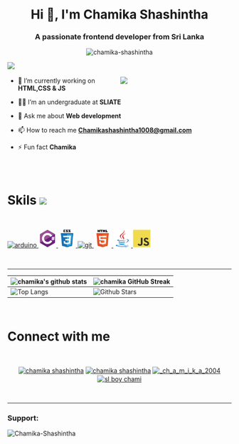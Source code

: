 <h1 align="center">Hi 👋, I'm Chamika Shashintha</h1>
<h3 align="center">A passionate frontend developer from Sri Lanka</h3>

<p align="center"> <img src="https://komarev.com/ghpvc/?username=chamika-shashintha&label=Profile%20views&color=0e75b6&style=flat" alt="chamika-shashintha" /> </p>

<img src="https://user-images.githubusercontent.com/73097560/115834477-dbab4500-a447-11eb-908a-139a6edaec5c.gif">
<br>

<picture> <img align="right" src="https://github.com/7oSkaaa/7oSkaaa/blob/main/Images/Right_Side.gif?raw=true" width = 250px></picture>

- 🔭 I’m currently working on **HTML,CSS & JS**

- 👨‍🎓 I’m an undergraduate at **SLIATE**

- 💬 Ask me about **Web development**

- 📫 How to reach me **Chamikashashintha1008@gmail.com**

- ⚡ Fun fact **Chamika**

<br> <br>
<h1 align="left">Skils <img src = "https://media2.giphy.com/media/QssGEmpkyEOhBCb7e1/giphy.gif?cid=ecf05e47a0n3gi1bfqntqmob8g9aid1oyj2wr3ds3mg700bl&rid=giphy.gif" width = 32px> </h1>
<br>
<p align="left"> <a href="https://www.arduino.cc/" target="_blank" rel="noreferrer"> <img src="https://cdn.worldvectorlogo.com/logos/arduino-1.svg" alt="arduino" width="40" height="40"/> </a> <a href="https://www.w3schools.com/cs/" target="_blank" rel="noreferrer"> <img src="https://raw.githubusercontent.com/devicons/devicon/master/icons/csharp/csharp-original.svg" alt="csharp" width="40" height="40"/> </a> <a href="https://www.w3schools.com/css/" target="_blank" rel="noreferrer"> <img src="https://raw.githubusercontent.com/devicons/devicon/master/icons/css3/css3-original-wordmark.svg" alt="css3" width="40" height="40"/> </a> <a href="https://git-scm.com/" target="_blank" rel="noreferrer"> <img src="https://www.vectorlogo.zone/logos/git-scm/git-scm-icon.svg" alt="git" width="40" height="40"/> </a> <a href="https://www.w3.org/html/" target="_blank" rel="noreferrer"> <img src="https://raw.githubusercontent.com/devicons/devicon/master/icons/html5/html5-original-wordmark.svg" alt="html5" width="40" height="40"/> </a> <a href="https://www.java.com" target="_blank" rel="noreferrer"> <img src="https://raw.githubusercontent.com/devicons/devicon/master/icons/java/java-original.svg" alt="java" width="40" height="40"/> </a> <a href="https://developer.mozilla.org/en-US/docs/Web/JavaScript" target="_blank" rel="noreferrer"> <img src="https://raw.githubusercontent.com/devicons/devicon/master/icons/javascript/javascript-original.svg" alt="javascript" width="40" height="40"/> </a> </p>


<br>

---

| ![chamika's github stats](https://github-readme-stats.vercel.app/api?username=Chamika-Shashintha&show_icons=true&theme=tokyonight) | ![chamika GitHub Streak](https://github-readme-streak-stats.herokuapp.com/?user=Chamika-Shashintha&theme=tokyonight) |
| --- | --- |
| ![Top Langs](https://github-readme-stats.vercel.app/api/top-langs/?username=Chamika-Shashintha&theme=tokyonight) | ![Github Stars](https://github-readme-stats.vercel.app/api?username=Chamika-Shashintha&show_icons=true&locale=en&count_private=true&hide_rank=true&custom_title=My%20GitHub%20Stats&disable_animations=true&theme=tokyonight) |



<br>



<h1 align="left">Connect with me </h1>
<br>
<p align="center">
<a href="https://www.linkedin.com/in/chamika-shashintha-796238307" target="blank"><img align="center" src="https://raw.githubusercontent.com/rahuldkjain/github-profile-readme-generator/master/src/images/icons/Social/linked-in-alt.svg" alt="chamika shashintha" height="60" width="80" /></a>
<a href="https://fb.com/chami.chami.75098364" target="blank"><img align="center" src="https://raw.githubusercontent.com/rahuldkjain/github-profile-readme-generator/master/src/images/icons/Social/facebook.svg" alt="chamika shashintha" height="60" width="80" /></a>
<a href="https://instagram.com/_ch_a_m_i_k_a_2004" target="blank"><img align="center" src="https://raw.githubusercontent.com/rahuldkjain/github-profile-readme-generator/master/src/images/icons/Social/instagram.svg" alt="_ch_a_m_i_k_a_2004" height="60" width="80" /></a>
<a href="https://www.youtube.com/@slboychami7880" target="blank"><img align="center" src="https://raw.githubusercontent.com/rahuldkjain/github-profile-readme-generator/master/src/images/icons/Social/youtube.svg" alt="sl boy chami" height="60" width="80" /></a>
</p>

<br>

---

<h3 align="left">Support:</h3>
<p><a href="https://www.buymeacoffee.com/Chamika-Shashintha"> <img align="left" src="https://cdn.buymeacoffee.com/buttons/v2/default-yellow.png" height="50" width="210" alt="Chamika-Shashintha" /></a></p><br><br>

